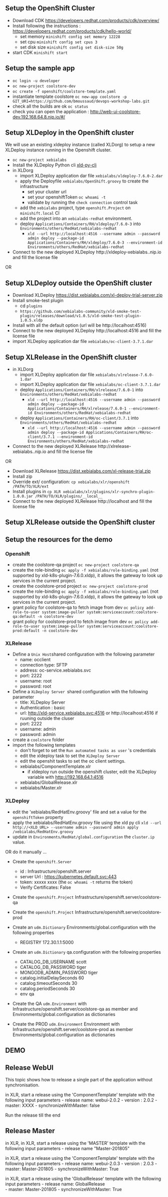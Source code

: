 ## Setup the OpenShift Cluster ##

* Download CDK https://developers.redhat.com/products/cdk/overview/
* Install following the instructions : https://developers.redhat.com/products/cdk/hello-world/
    * set memory `minishift config set memory 12228`
    * set cpu `minishift config set cpus 3` 
    * set disk size `minishift config set disk-size 50g`
* start CDK `minishift start`

    
## Setup the sample app ##
* `oc login -u developer` 
* `oc new-project coolstore-dev`
* `oc create -f openshift/coolstore-template.yaml`
* instantiate template coolstore `oc new-app coolstore -p GIT_URI=https://github.com/bmoussaud/devops-workshop-labs.git`   
* check all the builds are ok `oc status`
* check you can open the application : http://web-ui-coolstore-dev.192.168.64.8.nip.io/#/


## Setup XLDeploy in the OpenShift cluster ##
We will use an existing xldeploy instance (called XLDorg) to setup a new XLDeploy instance running in the Openshift cluster.
* `oc new-project xebialabs`
* Install the XLDeploy Python cli [xld-py-cli](https://pypi.python.org/pypi/xld-py-cli) 
* in XLDorg
    * import XLDeploy application dar file `xebialabs/xldeploy-7.6.0-2.dar`
    * apply the Deployfile `xebialabs/OpenShift.groovy` to create the infrastructure
        * set your cluster url
        * set your openshiftToken `oc whoami -t`
        * validate by running the `check connection` control task 
    * add the `xebialabs` project, type `openshift.Project`  on `minishift.local` CI
    * add the project into an `xebialabs-redhat` environment.
    * deploy `Applications/Containers/RH/xldeploy/7.6.0-3` into `Environments/others/RedHat/xebialabs-redhat`
        * `xld --url http://localhost:4516 --username admin --password admin deploy --package-id Applications/Containers/RH/xldeploy/7.6.0-3 --environment-id Environments/others/RedHat/xebialabs-redhat`
* Connect to the new deployed XLDeploy http://xldeploy-xebialabs.<IP-YOUR-CDK-CLUSTER>.nip.io and fill the license file

OR

## Setup XLDeploy outside the OpenShift cluster ##
* Download XLDeploy https://dist.xebialabs.com/xl-deploy-trial-server.zip
* Install smoke-test plugin
    * cd `plugins`
    * `https://github.com/xebialabs-community/xld-smoke-test-plugin/releases/download/v1.0.5/xld-smoke-test-plugin-1.0.5.xldp`
* Install with all the default option (url will be http://localhost:4516)
* Connect to the new deployed XLDeploy http://localhost:4516 and fill the license file
* import XLDeploy application dar file `xebialabs/oc-client-3.7.1.dar`


## Setup XLRelease in the OpenShift cluster ##
* in XLDorg
    * import XLDeploy application dar file `xebialabs/xlrelease-7.6.0-1.dar`
    * import XLDeploy application dar file `xebialabs/oc-client-3.7.1.dar`
    * deploy `Applications/Containers/RH/xlrelease/7.6.0-1` into `Environments/others/RedHat/xebialabs-redhat`
        * `xld --url http://localhost:4516 --username admin --password admin deploy --package-id Applications/Containers/RH/xlrelease/7.6.0-1 --environment-id Environments/others/RedHat/xebialabs-redhat`
    * deploy `Applications/Containers/RH/oc-client/3.7.1` into `Environments/others/RedHat/xebialabs-redhat`
        * `xld --url http://localhost:4516 --username admin --password admin deploy --package-id Applications/Containers/RH/oc-client/3.7.1 --environment-id Environments/others/RedHat/xebialabs-redhat`
* Connect to the new deployed XLRelease http://xlrelease-xebialabs.<IP-YOUR-CDK-CLUSTER>.nip.io and fill the license file

OR

* Download XLRelease https://dist.xebialabs.com/xl-release-trial.zip
* Install zip
* Override ext/ configuration: `cp xebialabs/xlr/openshift /PATH/TO/XLR/ext`
* Install plugins in `cp XLR xebialabs/xlr/plugins/xlr-synchro-plugin-1.0.0.jar /PATH/TO/XLR/plugins/__local__`
* Connect to the new deployed XLRelease http://localhost and fill the license file



## Setup XLRelease outside the OpenShift cluster ##


## Setup the resources for the demo

### Openshift ###

* create the coolstore-qa project `oc new-project coolstore-qa`
* create the role-binding `oc apply -f xebialabs/role-binding.yaml` (not supported by xld-k8s-plugin-7.6.0.xldp), it allows the gateway to look up services in the current project.
* create the coolstore-prod project `oc new-project coolstore-prod`
* create the role-binding `oc apply -f xebialabs/role-binding.yaml` (not supported by xld-k8s-plugin-7.6.0.xldp), it allows the gateway to look up services in the current project.
* grant policy for coolstore-qa to fetch image from dev `oc policy add-role-to-user system:image-puller system:serviceaccount:coolstore-qa:default -n coolstore-dev`
* grant policy for coolstore-prod to fetch image from dev `oc policy add-role-to-user system:image-puller system:serviceaccount:coolstore-prod:default -n coolstore-dev`


### XLRelease ###
* Define a `Unix Host`shared configuration with the following parameter
    * name: occlient
    * connection type: SFTP
    * address: oc-service.xebialabs.svc
    * port: 2222
    * username: root
    * password: root
* Define a `XLDeploy Server `shared configuration with the following parameter
    * title: XLDeploy Server
    * Authentication : basic
    * url: http://xld-service.xebialabs.svc:4516 or http://localhost:4516 if ruuning outside the cluser
    * port: 2222
    * username: admin
    * password: admin   
* create a `coolstore` folder
* import the following templates
    * don't forget to set the `Run automated tasks as user` 's credentials
    * edit the xldeploy task to set the `XLDeploy Server`
    * edit the openshit tasks to set the oc client settings.
    * xebialabs/ComponentTemplate.xlr
        * if xldeploy run outside the openshift cluster, edit the XLDeploy variable with http://192.168.64.1:4516
    * xebialabs/GlobalRelease.xlr
    * xebialabs/Master.xlr
 
    
### XLDeploy ###

* edit the 'xebialabs/RedHatEnv.groovy' file and set a value for the `openshiftToken` property
* apply the xebialabs/RedHatEnv.groovy file using the xld py cli `xld --url http://<XLD_URL> --username admin --password admin apply /xebialabs/RedHatEnv.groovy`
* update in `Environments/RedHat/global.configuration` the `cluster.ip` value. 


OR do it manually ...

* Create the `openshift.Server`
    * id : Infrastructure/openshift.server
    * server Url : https://kubernetes.default.svc:443
    * token: xxxxx xxxx (the `oc whoami -t` returns the token)
    * Verify Certificates: False
* Create the `openshift.Project` Infrastructure/openshift.server/coolstore-qa
* Create the `openshift.Project` Infrastructure/openshift.server/coolstore-prod
* Create an `udm.Dictionary` Environments/global.configuration with the following properties
    * REGISTRY 172.30.1.1:5000
* Create an `udm.Dictionary` qa.configuration with the following properties
    * CATALOG_DB_USERNAME scott
    * CATALOG_DB_PASSWORD tiger
    * MONGODB_ADMIN_PASSWORD tiger
    * catalog.initialDelaySeconds 60
    * catalog.timeoutSeconds 30
    * catalog.periodSeconds 30
    * env qa
    

* Create the QA `udm.Environment` with Infrastructure/openshift.server/coolstore-qa as member and Environments/global.configuration as dictionaries
* Create the PROD `udm.Environment` Environment with Infrastructure/openshift.server/coolstore-prod as member Environments/global.configuration as dictionaries


## DEMO ##

## Release WebUI

This topic shows how to release a single part of the application without synchronisation.

in XLR, start a release using the 'ComponentTemplate' template with the following input parameters
    - release name: webui-2.0.2
    - version : 2.0.2
    - master: XXXX
    - synchronizeWithMaster: false
    
Run the release till the end


## Release Master

in XLR, in XLR, start a release using the 'MASTER' template with the following input parameters 
    - release name "Master-201805"
    

in XLR, start a release using the 'ComponentTemplate' template with the following input parameters
    - release name: webui-2.0.3
    - version : 2.0.3
    - master: Master-201805
    - synchronizeWithMaster: True

in XLR, start a release using the 'GlobalRelease' template with the following input parameters
    - release name: GlobalRelease    
    - master: Master-201805
    - synchronizeWithMaster: True
    







